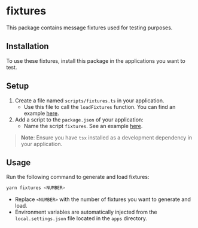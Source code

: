 # fixtures

This package contains message fixtures used for testing purposes.

## Installation

To use these fixtures, install this package in the applications you want to test.

## Setup

1. Create a file named `scripts/fixtures.ts` in your application.
   - Use this file to call the `loadFixtures` function. You can find an example [here](https://github.com/pagopa/io-messages/blob/feats/add-etl-fixtures/apps/etl-func/scripts/fixtures.ts).
2. Add a script to the `package.json` of your application:
   - Name the script `fixtures`. See an example [here](https://github.com/pagopa/io-messages/blob/feats/add-etl-fixtures/apps/etl-func/package.json#L12).

> **Note**: Ensure you have `tsx` installed as a development dependency in your application.

## Usage

Run the following command to generate and load fixtures:

```bash
yarn fixtures <NUMBER>
```

- Replace `<NUMBER>` with the number of fixtures you want to generate and load.
- Environment variables are automatically injected from the `local.settings.json` file located in the `apps` directory.
